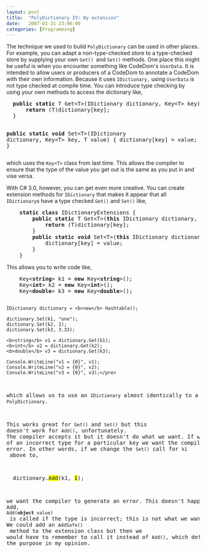 ```yaml
---
layout: post
title:  "PolyDictionary IV: By extension"
date:   2007-03-31 23:06:00
categories: [Programming]
---
```

<p>The technique we used to build <code>PolyDictionary</code> can be used in other 
places. For example, you can adapt a non-type-checked store to a
type-checked store by supplying your own <code>Get() </code>and <code>Set()</code>
methods. One place this might be useful is when you encounter something like
CodeDom's <code>UserData</code>. It is intended to allow users or producers
of a CodeDom to annotate a
CodeDom with their own information. Because it uses <code>IDictionary,</code>
using <code>UserData</code> is not type checked at compile
time. You can introduce type checking by using your own methods to access the
dictionary like,</p>
<pre>  <b>public</b> <b>static</b> T Get&lt;T&gt;(IDictionary dictionary, Key&lt;T&gt; key) {
      <b>return</b> (T)dictionary[key];
  }

  <b>public</b> <b>static</b> <b>void</b> Set&lt;T&gt;(IDictionary dictionary, Key&lt;T&gt; key, T value) {
      dictionary[key] = value;
  }</pre>
<p>which uses the <code>Key&lt;T&gt;</code> class from last time. This allows
the compiler to ensure that the type of the value you get out is the same as you
put in and vise versa.</p>
<p>With C# 3.0, however, you can get even more creative. You can create extension
methods for <code>IDictionary</code> that makes it appear that all <code>IDictionary</code>s have a type
checked <code>Get()</code> and <code>Set()</code> like,</p>
<pre>    <b>static</b> <b>class</b> IDictionaryExtensions {
        <b>public</b> <b>static</b> T Get&lt;T&gt;(<b>this</b> IDictionary dictionary, Key&lt;T&gt; key) {
            <b>return</b> (T)dictionary[key];
        }
        <b>public</b> <b>static</b> <b>void</b> Set&lt;T&gt;(<b>this</b> IDictionary dictionary, Key&lt;T&gt; key, T value) {
            dictionary[key] = value;
        }
    }</pre>
<p>This allows you to write code like,</p>
<pre>    Key&lt;<b>string</b>&gt; k1 = <b>new</b> Key&lt;<b>string</b>&gt;();
    Key&lt;<b>int</b>&gt; k2 = <b>new</b> Key&lt;<b>int</b>&gt;();
    Key&lt;<b>double</b>&gt; k3 = <b>new</b> Key&lt;<b>double</b>&gt;();

    IDictionary dictionary = <b>new</b> Hashtable();

    dictionary.Set(k1, "one");
    dictionary.Set(k2, 2);
    dictionary.Set(k3, 3.33);

    <b>string</b> v1 = dictionary.Get(k1);
    <b>int</b> v2 = dictionary.Get(k2);
    <b>double</b> v3 = dictionary.Get(k3);

    Console.WriteLine("v1 = {0}", v1);
    Console.WriteLine("v2 = {0}", v2);
    Console.WriteLine("v3 = {0}", v3);</pre>
<p>which allows us to use an <code>IDictionary</code> almost identically to a
<code>PolyDictionary</code>.&nbsp;</p>
<p>This works great for <code>Get()</code> and <code>Set()</code> but this
doesn't work for <code>Add()</code>, unfortunately.
The compiler accepts it but it doesn't do what we want. If we use a value
of an incorrect type for a particular key we want the compiler to generate and
error. In other words, if we change the <code>Set()</code> call for <code>k1</code> above to,</p>
<pre>  dictionary.<span style="background-color:#FFFF00">Add</span>(k1, <span style="background-color:#FFFF00">1</span>);</pre>
<p>we want the compiler to generate an error. This doesn't happen because of method overloading. The object version of
Add,
<code>Add(<strong>object</strong> value)</code> is called if the type is incorrect; this is not what we want.
We could add an <code>AddSafe()</code> method to the extension class but then we
would have to remember to call it instead of <code>Add()</code>, which defeats
the purpose in my opinion.</p>
